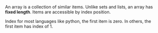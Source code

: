 An array is a collection of similar items.
Unlike sets and lists, an array has **fixed length**.
Items are accessible by index position.

Index for most languages like python, the first item is zero.
In others, the first item has index of 1.